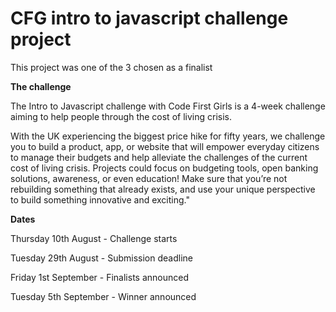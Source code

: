 # CFG intro to javascript challenge project
This project was one of the 3 chosen as a finalist

<b>The challenge</b>

The Intro to Javascript challenge with Code First Girls is a 4-week challenge aiming to help people through the cost of living crisis.


With the UK experiencing the biggest price hike for fifty years, we challenge you to build a product, app, or website that will empower everyday citizens to manage their budgets and help alleviate the challenges of the current cost of living crisis.
Projects could focus on budgeting tools, open banking solutions, awareness, or even education! Make sure that you’re not rebuilding something that already exists, and use your unique perspective to build something innovative and exciting."

<b>Dates</b>

Thursday 10th August - Challenge starts

Tuesday 29th August - Submission deadline

Friday 1st September - Finalists announced

Tuesday 5th September - Winner announced

